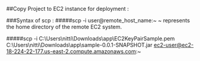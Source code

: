 
##Copy Project to EC2 instance for deployment :

###Syntax of scp :
#####scp -i <path to pem file on local machine> <path to spring boot project or your deliverables>  user@remote_host_name:~
~ represents the home directory of the remote EC2 system.

#####scp -i C:\Users\nitti\Downloads\app\EC2KeyPairSample.pem C:\Users\nitti\Downloads\app\sample-0.0.1-SNAPSHOT.jar ec2-user@ec2-18-224-22-177.us-east-2.compute.amazonaws.com:~